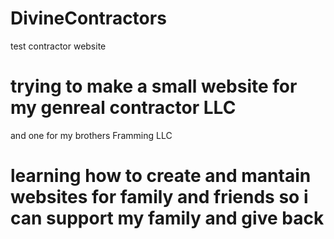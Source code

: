 # DivineContractors
test contractor website
# trying to make a small website for my genreal contractor LLC
and one for my brothers Framming LLC
# learning how to create and mantain websites for family and friends so i can support my family and give back 
